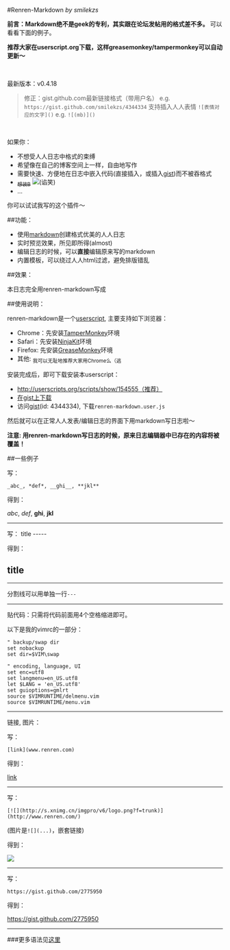 #Renren-Markdown
_by smilekzs_

**前言：Markdown绝不是geek的专利，其实跟在论坛发帖用的格式差不多。** 可以看看下面的例子。

**推荐大家在userscript.org下载，这样greasemonkey/tampermonkey可以自动更新～**

<br/>

最新版本：v0.4.18

> 修正：gist.github.com最新链接格式（带用户名） e.g. `https://gist.github.com/smilekzs/4344334` 
> 支持插入人人表情 `![表情对应的文字]()` e.g. `![(mb)]()`  

<br/>

如果你：

* 不想受人人日志中格式的束缚
* 希望像在自己的博客空间上一样，自由地写作
* 需要快速、方便地在日志中嵌入代码(直接插入，或插入[gist](http://gist.github.com/))而不被吞格式
* <del><sub>想装B</sub></del> ![(谄笑)]()
* ...

你可以试试我写的这个插件～

##功能：

* 使用[markdown][]创建格式优美的人人日志
* 实时预览效果，所见即所得(almost)
* 编辑日志的时候，可以**直接**编辑原来写的markdown
* 内置模板，可以绕过人人html过滤，避免排版错乱

[markdown]: http://daringfireball.net/projects/markdown/

##效果：

本日志完全用renren-markdown写成

##使用说明：

renren-markdown是一个[userscript](http://userscripts.org), 主要支持如下浏览器：

* Chrome：先安装[TamperMonkey][]环境
* Safari：先安装[NinjaKit][]环境
* Firefox: 先安装[GreaseMonkey][]环境
* 其他: <sub>我可以无耻地推荐大家用Chrome么（逃</sub>

[TamperMonkey]: https://chrome.google.com/webstore/detail/tampermonkey/dhdgffkkebhmkfjojejmpbldmpobfkfo
[NinjaKit]: http://ss-o.net/safari/extension/NinjaKit.safariextz
[GreaseMonkey]: https://addons.mozilla.org/en-US/firefox/addon/greasemonkey/

安装完成后，即可下载安装本userscript：

* http://userscripts.org/scripts/show/154555（推荐）
* [在gist上下载][gist-raw]
* 访问[gist][](id: 4344334), 下载`renren-markdown.user.js`

然后就可以在正常人人发表/编辑日志的界面下用markdown写日志啦～

**注意: 用renren-markdown写日志的时候，原来日志编辑器中已存在的内容将被覆盖！**

[gist]: https://gist.github.com/4344334
[gist-raw]: https://gist.github.com/raw/4344334/fa291916bb9f5b7c6a32d2071bd451b0744b3f7a/renren-markdown.user.js

##一些例子

写：

    _abc_, *def*, __ghi__, **jkl**

得到：

_abc_, *def*, __ghi__, **jkl**

---

写：
    title
    -----

得到：

title
-----

---

分割线可以用单独一行`---`

---

贴代码：只需将代码前面用4个空格缩进即可。

以下是我的vimrc的一部分：

    " backup/swap dir
    set nobackup
    set dir=$VIM\swap

    " encoding, language, UI
    set enc=utf8
    set langmenu=en_US.utf8
    let $LANG = 'en_US.utf8'
    set guioptions=gmlrt
    source $VIMRUNTIME/delmenu.vim
    source $VIMRUNTIME/menu.vim

---

链接, 图片：

写：

    [link](www.renren.com)

得到：

[link](www.renren.com)

---

写：

    [![](http://s.xnimg.cn/imgpro/v6/logo.png?f=trunk)](http://www.renren.com/)
(图片是`![](...)`，嵌套链接)

得到：

[![](http://s.xnimg.cn/imgpro/v6/logo.png?f=trunk)](http://www.renren.com/)

---

写：

    https://gist.github.com/2775950

得到：

https://gist.github.com/2775950

---

###更多语法见[这里](http://daringfireball.net/projects/markdown/syntax)


